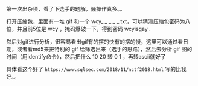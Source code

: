   第一次出杂项，看了下选手的题解，骚操作真多。。

  打开压缩包，里面有一堆 gif 和一个 wcy_ _ _ _ _.txt，可以猜测压缩包密码为八位，并且前5位是 wcy ，掩码爆破一下，得到密码 wcyisgay .

然后对gif进行分析，很容易看出gif有的摆的快有的摆的慢，这里可以通过看日期，或者看md5来把特别的 gif 给筛选出来（选手的思路），然后去分析 gif 图的时间（用identify命令），然后把什么 10 20 转 0 1 ，再转ascii就好了

具体看这个好了 `https://www.sqlsec.com/2018/11/nctf2018.html`  写的比我好。。